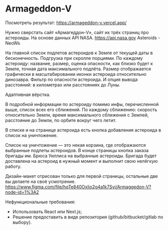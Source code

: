 # Armageddon-V

Посмотреть результат: https://armageddon-v.vercel.app/

Нужно сверстать сайт «Армагеддон-V», сайт их трёх страниц про астероиды. На основе данных API NASA. https://api.nasa.gov Asteroids - NeoWs

На главной список подлетов астероидов к Земле от текущей даты в бесконечность. Подгрузка при скролле порциями. По каждому астероиду: название, размер, оценка опасности, как близко будет к Земле, точная дата максимального подлёта. Размер отображается графически в масштабировании иконки астероида относительно динозавра. Фильтр по опасности астероида. И опция вывода расстояний: в километрах или расстояниях до Луны.

Адаптивная вёрстка.

В подробной информации по астероиду помимо инфы, перечисленной выше, список всех его сближений. По каждому сближению: скорость относительно Земли, время максимального сближения с Землей, расстояние до Земли, по орбите вокруг чего летит.

В списке и на странице астероида есть кнопка добавления астероида в список на уничтожение.

Список на уничтожение — это некая корзина, где отображаются выбранные подлеты астероидов. В конце страницы кнопка заказа бригады им. Брюса Уиллиса на выбранные астероиды. Бригада будет доставлена на астероид в нужный момент и выполнит свою нелёгкую работу.

Дизайн-макет отрисован только для первой страницы, остальные две вы делаете на своё усмотрение.
https://www.figma.com/file/hqTe840Oxlio2g4a1k7Syi/Armaggedon-V?node-id=1%3A2

Нефункциональные требования:
- Использовать React или Next.js;
- Решение предоставить в виде репозитория (github/bitbucket/gitlab по выбору).

